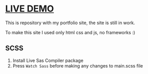 # [LIVE DEMO](https://kaushalji-123.github.io/My-portfolio/)


This is repository with my portfolio site, the site is still in work.

To make this site I used only html css and js, no frameworks :)


## SCSS

1. Install Live Sas Compiler package
2. Press `Watch Sass` before making any changes to main.scss file